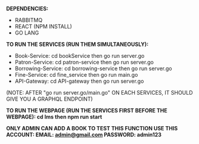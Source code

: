 **DEPENDENCIES:**
-    RABBITMQ
-    REACT (NPM INSTALL)
-    GO LANG

**TO RUN THE SERVICES (RUN THEM SIMULTANEOUSLY):**
-    Book-Service:
          cd bookService then
          go run server.go
-    Patron-Service:
          cd patron-service then
          go run server.go
-    Borrowing-Service:
          cd borrowing-service then
          go run server.go
-    Fine-Service:
          cd fine_service then
          go run main.go
-    API-Gateway:
          cd API-gateway then
          go run server.go

(NOTE: AFTER "go run server.go/main.go" ON EACH SERVICES, IT SHOULD GIVE YOU A GRAPHQL ENDPOINT)


**TO RUN THE WEBPAGE (RUN THE SERVICES FIRST BEFORE THE WEBPAGE):
          cd lms then npm run start**

**ONLY ADMIN CAN ADD A BOOK TO TEST THIS FUNCTION USE THIS ACCOUNT:
**EMAIL: admin@gmail.com
PASSWORD: admin123****
     
